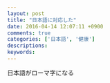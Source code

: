 ```yaml
---
layout: post
title: "日本語に対応した"
date: 2016-04-14 12:07:11 +0900
comments: true
categories: ['日本語', '健康']
descriptions: 
keywords: 
---
```


日本語がローマ字になる
